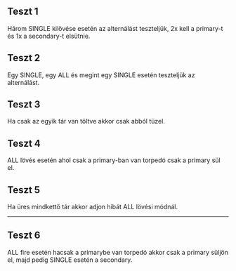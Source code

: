 ## Teszt 1
Három SINGLE kilövése esetén az alternálást teszteljük, 2x kell a primary-t és 1x a secondary-t elsütnie.

## Teszt 2
Egy SINGLE, egy ALL és megint egy SINGLE esetén teszteljük az alternálást. 

## Teszt 3
Ha csak az egyik tár van töltve akkor csak abból tüzel.

## Teszt 4
ALL lövés esetén ahol csak a primary-ban van torpedó csak a primary sül el.

## Teszt 5
Ha üres mindkettő tár akkor adjon hibát ALL lövési módnál.

---

## Teszt 6
ALL fire esetén hacsak a primarybe van torpedó akkor csak a primary süljön el, majd pedig SINGLE esetén a secondary.